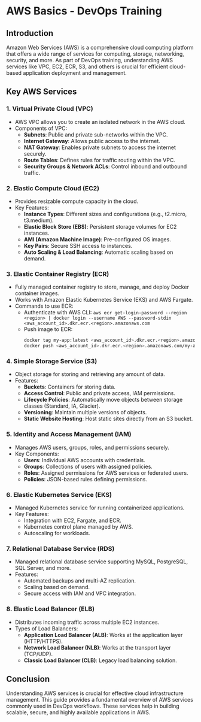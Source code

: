 # AWS Basics - DevOps Training

## Introduction
Amazon Web Services (AWS) is a comprehensive cloud computing platform that offers a wide range of services for computing, storage, networking, security, and more. As part of DevOps training, understanding AWS services like VPC, EC2, ECR, S3, and others is crucial for efficient cloud-based application deployment and management.

## Key AWS Services

### 1. **Virtual Private Cloud (VPC)**
- AWS VPC allows you to create an isolated network in the AWS cloud.
- Components of VPC:
    - **Subnets**: Public and private sub-networks within the VPC.
    - **Internet Gateway**: Allows public access to the internet.
    - **NAT Gateway**: Enables private subnets to access the internet securely.
    - **Route Tables**: Defines rules for traffic routing within the VPC.
    - **Security Groups & Network ACLs**: Control inbound and outbound traffic.

### 2. **Elastic Compute Cloud (EC2)**
- Provides resizable compute capacity in the cloud.
- Key Features:
    - **Instance Types**: Different sizes and configurations (e.g., t2.micro, t3.medium).
    - **Elastic Block Store (EBS)**: Persistent storage volumes for EC2 instances.
    - **AMI (Amazon Machine Image)**: Pre-configured OS images.
    - **Key Pairs**: Secure SSH access to instances.
    - **Auto Scaling & Load Balancing**: Automatic scaling based on demand.

### 3. **Elastic Container Registry (ECR)**
- Fully managed container registry to store, manage, and deploy Docker container images.
- Works with Amazon Elastic Kubernetes Service (EKS) and AWS Fargate.
- Commands to use ECR:
    - Authenticate with AWS CLI: `aws ecr get-login-password --region <region> | docker login --username AWS --password-stdin <aws_account_id>.dkr.ecr.<region>.amazonaws.com`
    - Push image to ECR:
      ```sh
      docker tag my-app:latest <aws_account_id>.dkr.ecr.<region>.amazonaws.com/my-app:latest
      docker push <aws_account_id>.dkr.ecr.<region>.amazonaws.com/my-app:latest
      ```

### 4. **Simple Storage Service (S3)**
- Object storage for storing and retrieving any amount of data.
- Features:
    - **Buckets**: Containers for storing data.
    - **Access Control**: Public and private access, IAM permissions.
    - **Lifecycle Policies**: Automatically move objects between storage classes (Standard, IA, Glacier).
    - **Versioning**: Maintain multiple versions of objects.
    - **Static Website Hosting**: Host static sites directly from an S3 bucket.

### 5. **Identity and Access Management (IAM)**
- Manages AWS users, groups, roles, and permissions securely.
- Key Components:
    - **Users**: Individual AWS accounts with credentials.
    - **Groups**: Collections of users with assigned policies.
    - **Roles**: Assigned permissions for AWS services or federated users.
    - **Policies**: JSON-based rules defining permissions.

### 6. **Elastic Kubernetes Service (EKS)**
- Managed Kubernetes service for running containerized applications.
- Key Features:
    - Integration with EC2, Fargate, and ECR.
    - Kubernetes control plane managed by AWS.
    - Autoscaling for workloads.

### 7. **Relational Database Service (RDS)**
- Managed relational database service supporting MySQL, PostgreSQL, SQL Server, and more.
- Features:
    - Automated backups and multi-AZ replication.
    - Scaling based on demand.
    - Secure access with IAM and VPC integration.

    
### 8. **Elastic Load Balancer (ELB)**
- Distributes incoming traffic across multiple EC2 instances.
- Types of Load Balancers:
    - **Application Load Balancer (ALB)**: Works at the application layer (HTTP/HTTPS).
    - **Network Load Balancer (NLB)**: Works at the transport layer (TCP/UDP).
    - **Classic Load Balancer (CLB)**: Legacy load balancing solution.

## Conclusion
Understanding AWS services is crucial for effective cloud infrastructure management. This guide provides a fundamental overview of AWS services commonly used in DevOps workflows. These services help in building scalable, secure, and highly available applications in AWS.

